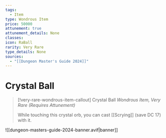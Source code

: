 ```yaml
---
tags:
  - Item
type: Wondrous Item
price: 50000
attunement: true
attunement_details: None
classes:
icon: RaBall
rarity: Very Rare
type_details: None
sources:
  - "[[Dungeon Master's Guide 2024]]"
---
```


# Crystal Ball

>[!very-rare-wondrous-item-callout] Crystal Ball
>_Wondrous Item, Very Rare (Requires Attunement)_
>
>While touching this crystal orb, you can cast [[Scrying]] (save DC 17) with it.

![[dungeon-masters-guide-2024-banner.avif|banner]]
